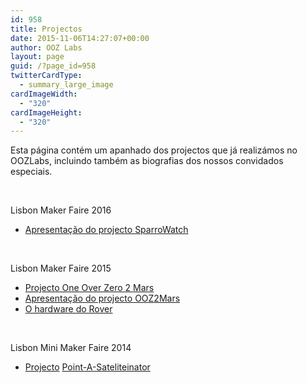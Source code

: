 ```yaml
---
id: 958
title: Projectos
date: 2015-11-06T14:27:07+00:00
author: OOZ Labs
layout: page
guid: /?page_id=958
twitterCardType:
  - summary_large_image
cardImageWidth:
  - "320"
cardImageHeight:
  - "320"
---
```

Esta página contém um apanhado dos projectos que já realizámos no OOZLabs, incluindo também as biografias dos nossos convidados especiais.

&nbsp;

Lisbon Maker Faire 2016

  * [Apresentação do projecto SparroWatch](/projectomakerfaire2016)

&nbsp;

Lisbon Maker Faire 2015

  * [Projecto One Over Zero 2 Mars](/ooz2mars-projecto-makerfaire-2015/)
  * [Apresentação do projecto OOZ2Mars](/projectomakerfaire2015/)
  * [O hardware do Rover](/ooz2mars-rover-hardware/)

&nbsp;

Lisbon Mini Maker Faire 2014

  * [Projecto](/lxminimakerfaire/) <a href="http://makerfairelisbon.com/pt/2014/08/12/pointasatelliteinator.html" target="_blank">Point-A-Sateliteinator</a>